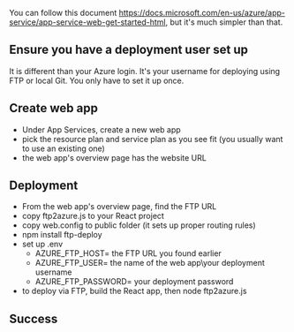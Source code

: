 You can follow this document https://docs.microsoft.com/en-us/azure/app-service/app-service-web-get-started-html, but it's much simpler than that.

## Ensure you have a deployment user set up
It is different than your Azure login. It's your username for deploying using FTP or local Git. You only have to set it up once.

## Create web app
* Under App Services, create a new web app
* pick the resource plan and service plan as you see fit (you usually want to use an existing one)
* the web app's overview page has the website URL

## Deployment
* From the web app's overview page, find the FTP URL
* copy ftp2azure.js to your React project
* copy web.config to public folder (it sets up proper routing rules)
* npm install ftp-deploy
* set up .env
  * AZURE_FTP_HOST= the FTP URL you found earlier
  * AZURE_FTP_USER= the name of the web app\your deployment username
  * AZURE_FTP_PASSWORD= your deployment password
* to deploy via FTP, build the React app, then node ftp2azure.js

## Success


